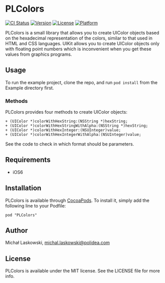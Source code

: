 # PLColors

[![CI Status](http://img.shields.io/travis/Polidea/PLColors.svg?style=flat)](https://travis-ci.org/Polidea/PLColors)
[![Version](https://img.shields.io/cocoapods/v/PLColors.svg?style=flat)](http://cocoadocs.org/docsets/PLColors)
[![License](https://img.shields.io/cocoapods/l/PLColors.svg?style=flat)](http://cocoadocs.org/docsets/PLColors)
[![Platform](https://img.shields.io/cocoapods/p/PLColors.svg?style=flat)](http://cocoadocs.org/docsets/PLColors)

PLColors is a small library that allows you to create UIColor objects based on the hexadecimal representation of the 
colors, similar to that used in HTML and CSS languages. UIKit allows you to create UIColor objects only with floating 
point numbers which is inconvenient when you get these values from graphics programs.

## Usage

To run the example project, clone the repo, and run `pod install` from the Example directory first.

### Methods

PLColors provides four methods to create UIColor objects:

```objc
+ (UIColor *)colorWithHexString:(NSString *)hexString;
+ (UIColor *)colorWithHexStringWithAlpha:(NSString *)hexString;
+ (UIColor *)colorWithHexInteger:(NSUInteger)value;
+ (UIColor *)colorWithHexIntegerWithAlpha:(NSUInteger)value;
```

See the code to check in which format should be parameters.

## Requirements

- iOS6

## Installation

PLColors is available through [CocoaPods](http://cocoapods.org). To install
it, simply add the following line to your Podfile:

    pod "PLColors"

## Author

Michał Laskowski, michal.laskowski@polidea.com

## License

PLColors is available under the MIT license. See the LICENSE file for more info.

